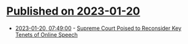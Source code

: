 # [Published on 2023-01-20](index.md)

* [2023-01-20, 07:49:00](https://soylentnews.org/article.pl?sid=23/01/19/1649249&from=rss) - [Supreme Court Poised to Reconsider Key Tenets of Online Speech](https://soylentnews.org/article.pl?sid=23/01/19/1649249&from=rss)
